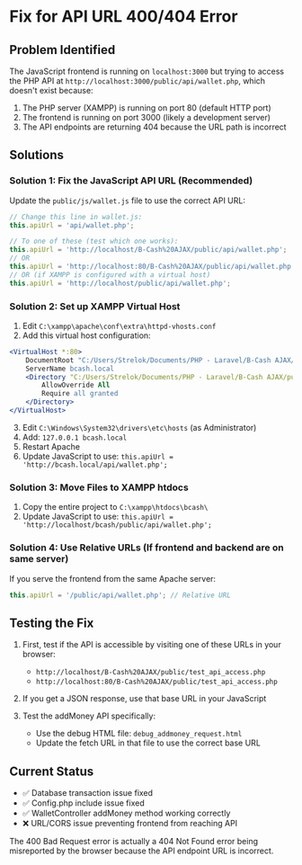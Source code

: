 # Fix for API URL 400/404 Error

## Problem Identified
The JavaScript frontend is running on `localhost:3000` but trying to access the PHP API at `http://localhost:3000/public/api/wallet.php`, which doesn't exist because:

1. The PHP server (XAMPP) is running on port 80 (default HTTP port)
2. The frontend is running on port 3000 (likely a development server)
3. The API endpoints are returning 404 because the URL path is incorrect

## Solutions

### Solution 1: Fix the JavaScript API URL (Recommended)

Update the `public/js/wallet.js` file to use the correct API URL:

```javascript
// Change this line in wallet.js:
this.apiUrl = 'api/wallet.php';

// To one of these (test which one works):
this.apiUrl = 'http://localhost/B-Cash%20AJAX/public/api/wallet.php';
// OR
this.apiUrl = 'http://localhost:80/B-Cash%20AJAX/public/api/wallet.php';
// OR (if XAMPP is configured with a virtual host)
this.apiUrl = 'http://localhost/public/api/wallet.php';
```

### Solution 2: Set up XAMPP Virtual Host

1. Edit `C:\xampp\apache\conf\extra\httpd-vhosts.conf`
2. Add this virtual host configuration:

```apache
<VirtualHost *:80>
    DocumentRoot "C:/Users/Strelok/Documents/PHP - Laravel/B-Cash AJAX/public"
    ServerName bcash.local
    <Directory "C:/Users/Strelok/Documents/PHP - Laravel/B-Cash AJAX/public">
        AllowOverride All
        Require all granted
    </Directory>
</VirtualHost>
```

3. Edit `C:\Windows\System32\drivers\etc\hosts` (as Administrator)
4. Add: `127.0.0.1 bcash.local`
5. Restart Apache
6. Update JavaScript to use: `this.apiUrl = 'http://bcash.local/api/wallet.php';`

### Solution 3: Move Files to XAMPP htdocs

1. Copy the entire project to `C:\xampp\htdocs\bcash\`
2. Update JavaScript to use: `this.apiUrl = 'http://localhost/bcash/public/api/wallet.php';`

### Solution 4: Use Relative URLs (If frontend and backend are on same server)

If you serve the frontend from the same Apache server:
```javascript
this.apiUrl = '/public/api/wallet.php'; // Relative URL
```

## Testing the Fix

1. First, test if the API is accessible by visiting one of these URLs in your browser:
   - `http://localhost/B-Cash%20AJAX/public/test_api_access.php`
   - `http://localhost:80/B-Cash%20AJAX/public/test_api_access.php`

2. If you get a JSON response, use that base URL in your JavaScript

3. Test the addMoney API specifically:
   - Use the debug HTML file: `debug_addmoney_request.html`
   - Update the fetch URL in that file to use the correct base URL

## Current Status

- ✅ Database transaction issue fixed
- ✅ Config.php include issue fixed  
- ✅ WalletController addMoney method working correctly
- ❌ URL/CORS issue preventing frontend from reaching API

The 400 Bad Request error is actually a 404 Not Found error being misreported by the browser because the API endpoint URL is incorrect.